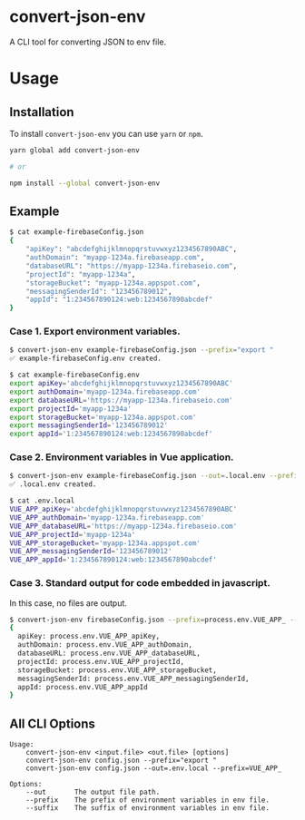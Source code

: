 # convert-json-env

A CLI tool for converting JSON to env file.

# Usage

## Installation

To install `convert-json-env` you can use `yarn` or `npm`.

```sh
yarn global add convert-json-env

# or

npm install --global convert-json-env
```

## Example

```sh
$ cat example-firebaseConfig.json
{
    "apiKey": "abcdefghijklmnopqrstuvwxyz1234567890ABC",
    "authDomain": "myapp-1234a.firebaseapp.com",
    "databaseURL": "https://myapp-1234a.firebaseio.com",
    "projectId": "myapp-1234a",
    "storageBucket": "myapp-1234a.appspot.com",
    "messagingSenderId": "123456789012",
    "appId": "1:234567890124:web:1234567890abcdef"
}
```

### Case 1. Export environment variables.
```sh
$ convert-json-env example-firebaseConfig.json --prefix="export "
✅ example-firebaseConfig.env created.

$ cat example-firebaseConfig.env
export apiKey='abcdefghijklmnopqrstuvwxyz1234567890ABC'
export authDomain='myapp-1234a.firebaseapp.com'
export databaseURL='https://myapp-1234a.firebaseio.com'
export projectId='myapp-1234a'
export storageBucket='myapp-1234a.appspot.com'
export messagingSenderId='123456789012'
export appId='1:234567890124:web:1234567890abcdef'
```

### Case 2. Environment variables in Vue application.
```sh
$ convert-json-env example-firebaseConfig.json --out=.local.env --prefix=VUE_APP_
✅ .local.env created.

$ cat .env.local
VUE_APP_apiKey='abcdefghijklmnopqrstuvwxyz1234567890ABC'
VUE_APP_authDomain='myapp-1234a.firebaseapp.com'
VUE_APP_databaseURL='https://myapp-1234a.firebaseio.com'
VUE_APP_projectId='myapp-1234a'
VUE_APP_storageBucket='myapp-1234a.appspot.com'
VUE_APP_messagingSenderId='123456789012'
VUE_APP_appId='1:234567890124:web:1234567890abcdef'
```

### Case 3. Standard output for code embedded in javascript.
In this case, no files are output.
```sh
$ convert-json-env firebaseConfig.json --prefix=process.env.VUE_APP_ --embed
{
  apiKey: process.env.VUE_APP_apiKey,
  authDomain: process.env.VUE_APP_authDomain,
  databaseURL: process.env.VUE_APP_databaseURL,
  projectId: process.env.VUE_APP_projectId,
  storageBucket: process.env.VUE_APP_storageBucket,
  messagingSenderId: process.env.VUE_APP_messagingSenderId,
  appId: process.env.VUE_APP_appId
}
```

## All CLI Options

```
Usage:
	convert-json-env <input.file> <out.file> [options]
	convert-json-env config.json --prefix="export "
	convert-json-env config.json --out=.env.local --prefix=VUE_APP_

Options:
	--out		The output file path.
	--prefix	The prefix of environment variables in env file.
	--suffix	The suffix of environment variables in env file.
```
